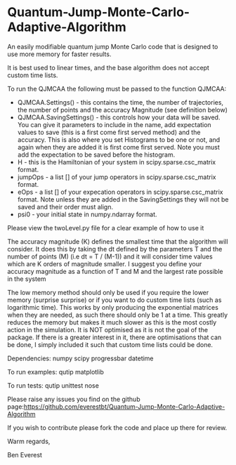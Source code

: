 # Quantum-Jump-Monte-Carlo-Adaptive-Algorithm
An easily modifiable quantum jump Monte Carlo code that is designed to use more memory for faster results.

It is best used to linear times, and the base algorithm does not accept custom time lists.

To run the QJMCAA  the following must be passed to the function QJMCAA:

- QJMCAA.Settings() - this contains the time, the number of trajectories, the number of points and the accuracy Magnitude (see definition below)
- QJMCAA.SavingSettings() - this controls how your data will be saved. You can give it parameters to include in the name, add expectation values to save (this is a first come first served method) and the accuracy. This is also where you set Histograms to be one or not, and again when they are added it is first come first served. Note you must add the expectation to be saved before the histogram.
- H - this is the Hamiltonian of your system in scipy.sparse.csc_matrix format.
- jumpOps - a list [] of your jump operators in scipy.sparse.csc_matrix format.
- eOps - a list [] of your expecation operators in scipy.sparse.csc_matrix format. Note unless they are added in the SavingSettings they will not be saved and their order must align.
- psi0 - your initial state in numpy.ndarray format.

Please view the twoLevel.py file for a clear example of how to use it

The accuracy magnitude (K) defines the smallest time that the algorithm will consider. It does this by taking the dt defined by the parameters T and the number of points (M) (i.e dt = T / (M-1)) and it will consider time values which are K orders of magnitude smaller. I suggest you define your accuracy magnitude as a function of T and M and the largest rate possible in the system

The low memory method should only be used if you require the lower memory (surprise surprise) or if you want to do custom time lists (such as logarithmic time). This works by only producing the exponential matrices when they are needed, as such there should only be 1 at a time. This greatly reduces the memory but makes it much slower as this is the most costly action in the simulation. It is NOT optimised as it is not the goal of the package. If there is a greater interest in it, there are optimisations that can be done, I simply included it such that custom time lists could be done.

Dependencies:
numpy
scipy
progressbar
datetime

To run examples:
qutip
matplotlib


To run tests:
qutip
unittest
nose

Please raise any issues you find on the github page:https://github.com/everestbt/Quantum-Jump-Monte-Carlo-Adaptive-Algorithm

If you wish to contribute please fork the code and place up there for review.

Warm regards,

Ben Everest
